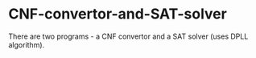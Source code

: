 # CNF-convertor-and-SAT-solver

There are two programs - a CNF convertor and a SAT solver (uses DPLL algorithm). 
